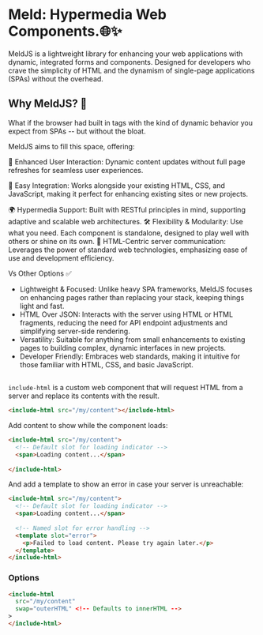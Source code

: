 # Meld: Hypermedia Web Components.🌐✨

MeldJS is a lightweight library for enhancing your web applications with dynamic, integrated forms and components. Designed for developers who crave the simplicity of HTML and the dynamism of single-page applications (SPAs) without the overhead.

## Why MeldJS? 🤔

What if the browser had built in tags with the kind of dynamic behavior you expect from SPAs -- but without the bloat.

MeldJS aims to fill this space, offering:

🚀 Enhanced User Interaction: Dynamic content updates without full page refreshes for seamless user experiences.

🔌 Easy Integration: Works alongside your existing HTML, CSS, and JavaScript, making it perfect for enhancing existing sites or new projects.

🌍 Hypermedia Support: Built with RESTful principles in mind, supporting adaptive and scalable web architectures.
🛠  Flexibility & Modularity: Use what you need. Each component is standalone, designed to play well with others or shine on its own.
🎨 HTML-Centric server communication: Leverages the power of standard web technologies, emphasizing ease of use and development efficiency.

Vs Other Options ✅

- Lightweight & Focused: Unlike heavy SPA frameworks, MeldJS focuses on enhancing pages rather than replacing your stack, keeping things light and fast.
- HTML Over JSON: Interacts with the server using HTML or HTML fragments, reducing the need for API endpoint adjustments and simplifying server-side rendering.
- Versatility: Suitable for anything from small enhancements to existing pages to building complex, dynamic interfaces in new projects.
- Developer Friendly: Embraces web standards, making it intuitive for those familiar with HTML, CSS, and basic JavaScript.

## <include-html>

`include-html` is a custom web component that will request HTML from a server and replace its contents with the result.

```html
<include-html src="/my/content"></include-html>
```

Add content to show while the component loads:

```html
<include-html src="/my/content">
  <!-- Default slot for loading indicator -->
  <span>Loading content...</span>
  
</include-html>
```

And add a template to show an error in case your server is unreachable:

```html
<include-html src="/my/content">
  <!-- Default slot for loading indicator -->
  <span>Loading content...</span>
  
  <!-- Named slot for error handling -->
  <template slot="error">
    <p>Failed to load content. Please try again later.</p>
  </template>
</include-html>
```

### Options

```html
<include-html
  src="/my/content"
  swap="outerHTML" <!-- Defaults to innerHTML -->
>
</include-html>
```
